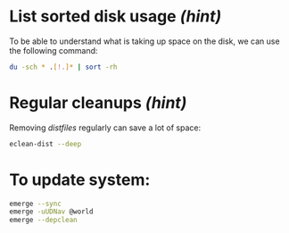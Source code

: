 # List sorted disk usage _(hint)_

To be able to understand what is taking up space on the disk, we can use the following command:

```bash
du -sch * .[!.]* | sort -rh
```

# Regular cleanups _(hint)_

Removing _distfiles_ regularly can save a lot of space:

```bash
eclean-dist --deep
```

# To update system:

```bash
emerge --sync
emerge -uUDNav @world
emerge --depclean
```
